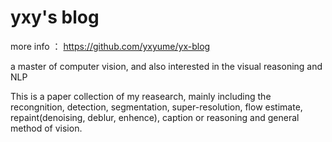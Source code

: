 yxy's blog
=

more info ： https://github.com/yxyume/yx-blog<br>

a master of computer vision, and also interested in the visual reasoning and NLP<br>

This is a paper collection of my reasearch, mainly including the recongnition, detection, segmentation, super-resolution, flow estimate, repaint(denoising, deblur, enhence), caption or reasoning and general method of vision.<br>






